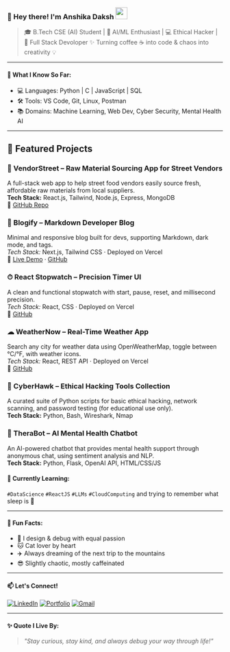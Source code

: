 ### 🧠 Hey there! I'm Anshika Daksh <img src="https://media.giphy.com/media/hvRJCLFzcasrR4ia7z/giphy.gif" width="28">

> 🎓 B.Tech CSE (AI) Student | 🤖 AI/ML Enthusiast | 💻 Ethical Hacker | 🚀 Full Stack Devoloper
> ✨ Turning coffee ☕ into code & chaos into creativity 💡

---

#### 🧠 What I Know So Far:
- 💻 Languages: Python | C | JavaScript | SQL
- 🛠️ Tools: VS Code, Git, Linux, Postman
- 📚 Domains: Machine Learning, Web Dev, Cyber Security, Mental Health AI

---
## 🚀 Featured Projects

### 🛒 VendorStreet – Raw Material Sourcing App for Street Vendors  
A full-stack web app to help street food vendors easily source fresh, affordable raw materials from local suppliers.  
**Tech Stack:** React.js, Tailwind, Node.js, Express, MongoDB  
🔗 [GitHub Repo](https://github.com/anshikadaksh06/vendorstreet) 

### 📝 Blogify – Markdown Developer Blog  
Minimal and responsive blog built for devs, supporting Markdown, dark mode, and tags.  
*Tech Stack:* Next.js, Tailwind CSS · Deployed on Vercel  
🔗 [Live Demo](https://blogify-anshika.vercel.app) · [GitHub](https://github.com/anshikadaksh06/blogify)

### ⏱ React Stopwatch – Precision Timer UI  
A clean and functional stopwatch with start, pause, reset, and millisecond precision.  
*Tech Stack:* React, CSS · Deployed on Vercel  
🔗 [GitHub](https://github.com/anshikadaksh06/react-stopwatch)

### ☁ WeatherNow – Real-Time Weather App  
Search any city for weather data using OpenWeatherMap, toggle between °C/°F, with weather icons.  
*Tech Stack:* React, REST API · Deployed on Vercel  
🔗 [GitHub](https://github.com/anshikadaksh06/weather-now)

### 🔐 CyberHawk – Ethical Hacking Tools Collection  
A curated suite of Python scripts for basic ethical hacking, network scanning, and password testing (for educational use only).  
**Tech Stack:** Python, Bash, Wireshark, Nmap  

### 💬 TheraBot – AI Mental Health Chatbot  
An AI-powered chatbot that provides mental health support through anonymous chat, using sentiment analysis and NLP.  
**Tech Stack:** Python, Flask, OpenAI API, HTML/CSS/JS  

#### 🌱 Currently Learning:
`#DataScience` `#ReactJS` `#LLMs` `#CloudComputing` and trying to remember what sleep is 🥲

---

#### 💖 Fun Facts:
- 🎨 I design & debug with equal passion
- 🐱 Cat lover by heart
- ✈️ Always dreaming of the next trip to the mountains
- 😎 Slightly chaotic, mostly caffeinated

---

#### 📫 Let's Connect!
[![LinkedIn](https://img.shields.io/badge/LinkedIn-Anshika%20Daksh-blue?style=flat&logo=linkedin)](https://linkedin.com/in/anshikadaksh06)
[![Portfolio](https://img.shields.io/badge/Portfolio-Visit-green?style=flat&logo=firefox-browser)](https://your-portfolio-link.com)
[![Gmail](https://img.shields.io/badge/Email-anshikadaksh06@gmail.com-red?style=flat&logo=gmail)](mailto:anshikadaksh06@gmail.com)

---

#### ✨ Quote I Live By:
> *"Stay curious, stay kind, and always debug your way through life!"*

